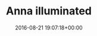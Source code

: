 ---
title:		"Anna illuminated"
type:		"photos"
mediatype:		"upload"
location:		"Berlin, Germany"
date:		"2016-08-21 19:07:18+00:00"
album:		"abandoned"
filename:		"cite-foche-anna-illuminated.md"
series:		"cite-foche"
cl_public_id:		"abandoned/cite-foche-anna-illuminated"
cl_version:		1497000046
format:		"tiff"
bytes:		1596336
width:		810
height:		1440
colours:
- "#1B160E"
- "#050504"
- "#040301"
- "#070904"
- "#030603"
- "#F6E7D2"
- "#060201"
- "#211811"
- "#000200"
- "#030501"
- "#715C42"
- "#745743"
exposure_mode:		"Auto"
program:		"Aperture-priority AE"
aperture:		"2.8"
focal_length:		"56.0 mm"
iso:		"1250"
shutter_speed:		"1/80"
metering:		"Spot"
flash:		"Off, Did not fire"
white_balance:		"As Shot"
colour_temp:		"5950"
has_crop:		"true"
orientation:		"Horizontal (normal)"
camera_model:		"NIKON D800"
lens_info:		"24-70mm f/2.8"
artist:		"No artist info"
x_resolution:		"300"
y_resolution:		"300"
---